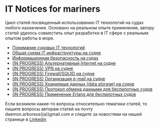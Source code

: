 # IT Notices for mariners

Цикл статей посвященный использованию IT технологий на судах любого назначения. Основано на реальном опыте применения, автору статей удалось совместить опыт разработки в IT сфере с реальным опытом работы в море.

* [Понимание судовых IT технологий](https://github.com/ArboreusSystems/arboreus_articles/blob/master/it_notice_for_mariners/undestanding_vessel_it/rus.understanding_vessel_it.md)
* [Общая схема IT инфраструктуры на судне](https://github.com/ArboreusSystems/arboreus_articles/blob/master/it_notice_for_mariners/vessel_it_infrastructure/rus.vessel_it_infrastructure.md)
* [Информационная безопасность на судах](https://github.com/ArboreusSystems/arboreus_articles/blob/master/it_notice_for_mariners/vessel_informational_security/rus.vessel_informational_security.md)
* [(IN PROGRESS) Альтернативный Internet на судне](https://github.com/ArboreusSystems/arboreus_articles/blob/master/it_notice_for_mariners/alternative_internet_connection/rus.alternative_internet_connection.md)
* [(IN PROGRESS) VPN на судне](https://github.com/ArboreusSystems/arboreus_articles/blob/master/it_notice_for_mariners/organising_vessel_vpn/rus.organising_vessel_vpn.md)
* [(IN PROGRESS) Firewall/SQUID на судне](https://github.com/ArboreusSystems/arboreus_articles/blob/master/it_notice_for_mariners/vessel_firewall_squid/rus.vessel_firewall_squid.md)
* [(IN PROGRESS) Организация e-mail на судне](https://github.com/ArboreusSystems/arboreus_articles/blob/master/it_notice_for_mariners/vessel_email/rus.vessel_email.md)
* [(IN PROGRESS) Хранилище данных (data storage) на судне](https://github.com/ArboreusSystems/arboreus_articles/blob/master/it_notice_for_mariners/vessel_data_storage/rus.vessel_data_storage.md)
* [(IN PROGRESS) Протокол обмена данными для беспилотных судов](https://github.com/ArboreusSystems/arboreus_articles/blob/master/it_notice_for_mariners/data_exchange_protocol_for_unmanned_vessels/rus.data_exchange_protocol_for_unmanned_vessels.md)
* [(IN PROGRESS) Применение Erlang для беспилотных судов](https://github.com/ArboreusSystems/arboreus_articles/blob/master/it_notice_for_mariners/erlang_for_unmanned_vessels/rus.erlang_for_unmanned_vessels.md)

Если возникли какие-то вопросы относительно тематики статей, то пишите вопросы авторам статей на почту daemon.arboreus((a))gmail.com и следите за новостями на нашей странице в [Linkedin](https://www.linkedin.com/company/arboreus-systems/)